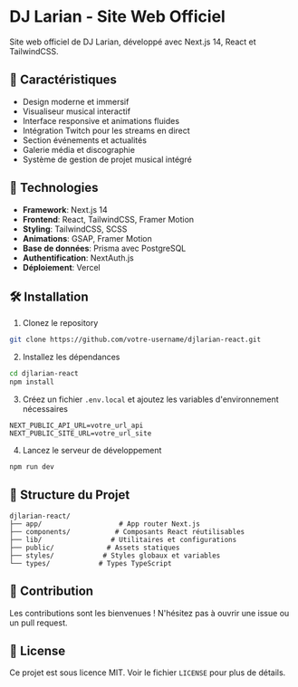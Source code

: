 # DJ Larian - Site Web Officiel

Site web officiel de DJ Larian, développé avec Next.js 14, React et TailwindCSS.

## 🎵 Caractéristiques

- Design moderne et immersif
- Visualiseur musical interactif
- Interface responsive et animations fluides
- Intégration Twitch pour les streams en direct
- Section événements et actualités
- Galerie média et discographie
- Système de gestion de projet musical intégré

## 🚀 Technologies

- **Framework**: Next.js 14
- **Frontend**: React, TailwindCSS, Framer Motion
- **Styling**: TailwindCSS, SCSS
- **Animations**: GSAP, Framer Motion
- **Base de données**: Prisma avec PostgreSQL
- **Authentification**: NextAuth.js
- **Déploiement**: Vercel

## 🛠 Installation

1. Clonez le repository

```bash
git clone https://github.com/votre-username/djlarian-react.git
```

2. Installez les dépendances

```bash
cd djlarian-react
npm install
```

3. Créez un fichier `.env.local` et ajoutez les variables d'environnement nécessaires

```env
NEXT_PUBLIC_API_URL=votre_url_api
NEXT_PUBLIC_SITE_URL=votre_url_site
```

4. Lancez le serveur de développement

```bash
npm run dev
```

## 📝 Structure du Projet

```
djlarian-react/
├── app/                   # App router Next.js
├── components/           # Composants React réutilisables
├── lib/                 # Utilitaires et configurations
├── public/             # Assets statiques
├── styles/            # Styles globaux et variables
└── types/            # Types TypeScript
```

## 🤝 Contribution

Les contributions sont les bienvenues ! N'hésitez pas à ouvrir une issue ou un pull request.

## 📜 License

Ce projet est sous licence MIT. Voir le fichier `LICENSE` pour plus de détails.
